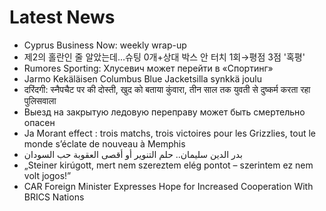 # Latest News
-  Cyprus Business Now: weekly wrap-up
-  제2의 홀란인 줄 알았는데…슈팅 0개+상대 박스 안 터치 1회→평점 3점 '혹평'
-  Rumores Sporting: Хлусевич может перейти в «Спортинг»
-  Jarmo Kekäläisen Columbus Blue Jacketsilla synkkä joulu
-  दरिंदगी: स्नैपचैट पर की दोस्ती, खुद को बताया कुंवारा, तीन साल तक युवती से दुष्कर्म करता रहा पुलिसवाला
-  Выезд на закрытую ледовую переправу может быть смертельно опасен
-  Ja Morant effect : trois matchs, trois victoires pour les Grizzlies, tout le monde s’éclate de nouveau à Memphis
-  بدر الدين سليمان.. حلم التنوير أو أقصى العقوبة حب السودان
-  „Steiner kirúgott, mert nem szereztem elég pontot – szerintem ez nem volt jogos!”
-  CAR Foreign Minister Expresses Hope for Increased Cooperation With BRICS Nations
